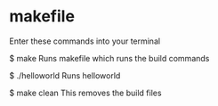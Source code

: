 # makefile

Enter these commands into your terminal

$ make
Runs makefile which runs the build commands

$ ./helloworld
Runs helloworld

$ make clean
This removes the build files
